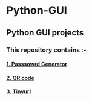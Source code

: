 # Python-GUI
<h2><b>Python GUI projects</b></h2>
<h3>This repository contains :- </h3>
<h4>    <a href="https://github.com/akshaj65/Python-GUI/tree/test/Password%20generator">1. Passsowrd Generator</a></h4>
<h4>    <a href="https://github.com/akshaj65/Python-GUI/tree/test/QR%20code">2. QR code</a></h4>
<h4>    <a href="https://github.com/akshaj65/Python-GUI/tree/test/tinyurl">3. Tinyurl</a></h4>
        

